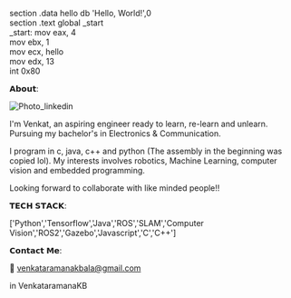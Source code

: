 section .data
    hello db 'Hello, World!',0   
section .text
    global _start                
_start:
  mov eax, 4                   
  mov ebx, 1                   
  mov ecx, hello               
  mov edx, 13                  
  int 0x80

𝗔𝗯𝗼𝘂𝘁:

![Photo_linkedin](https://github.com/VenkataramanaKB/VenkataramanaKB/assets/121935454/24af2875-b4ab-4896-9a4a-eb3de32e7d8d)



I'm Venkat, an aspiring engineer ready to learn, re-learn and unlearn. Pursuing my bachelor's in Electronics & Communication.

I program in c, java, c++ and python (The assembly in the beginning was copied lol). My interests involves robotics, Machine Learning, computer vision and embedded programming.

Looking forward to collaborate with like minded people!!
   

𝗧𝗘𝗖𝗛 𝗦𝗧𝗔𝗖𝗞:

['Python','Tensorflow','Java','ROS','SLAM','Computer Vision','ROS2','Gazebo','Javascript','C','C++']


𝗖𝗼𝗻𝘁𝗮𝗰𝘁 𝗠𝗲:

📧 venkataramanakbala@gmail.com

in  VenkataramanaKB
